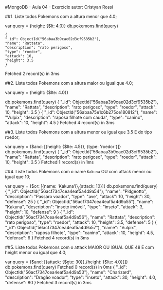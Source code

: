 #MongoDB - Aula 04 - Exercício
autor: Cristyan Rossi

##1. Liste todos Pokemons com a altura menor que 4.0;

var query = {height: {$lt: 4.0}}
db.pokemons.find(query)

    {
    "_id": ObjectId("56abaa3b9cae02d3cf9535b2"),
    "name": "Rattata",
    "description": "rato perigoso",
    "type": "roedor",
    "attack": 10,
    "height": 3.5
    }
Fetched 2 record(s) in 3ms

##2. Liste todos Pokemons com a altura maior ou igual que 4.0;

var query = {height: {$lte: 4.0}}

db.pokemons.find(query)
    {
    "_id": ObjectId("56abaa3b9cae02d3cf9535b2"),
    "name": "Rattata",
    "description": "rato perigoso",
    "type": "roedor",
    "attack": 10,
    "height": 3.5
    }
    {
    "_id": ObjectId("56abaa75e1c6b275ce180812"),
    "name": "Vulpix",
    "description": "raposa filhote com cauda",
    "type": "canino",
    "attack": 10,
    "height": 4.5
    }
Fetched 4 record(s) in 3ms

##3. Liste todos Pokemons com a altura menor ou igual que 3.5 E do tipo roedor;

var query = {$and: [{height: {$lte: 4.5}}, {type: 'roedor'}]}
db.pokemons.find(query)
    {
    "_id": ObjectId("56abaa3b9cae02d3cf9535b2"),
    "name": "Rattata",
    "description": "rato perigoso",
    "type": "roedor",
    "attack": 10,
    "height": 3.5
    }
Fetched 1 record(s) in 1ms

##4. Liste todos Pokemons com o name `Kakuna` OU com attack menor ou igual que 10;

var query = {$or: [{name: 'Kakuna'i},{attack: 10}]}
db.pokemons.find(query)
    {
    "_id": ObjectId("56acf7347cea4eaf5a4d9a54"),
    "name": "Pidgeotto",
    "description": "Passáro voador",
    "type": "ave",
    "attack": 10,
    "height": 30,
    "defense": 25
    }
    {
    "_id": ObjectId("56acf7347cea4eaf5a4d9a55"),
    "name": "Kakuna",
    "description": "inseto imóvel",
    "type": "inseto",
    "attack": 3,
    "height": 10,
    "defense": 9
    }
    {
    "_id": ObjectId("56acf7347cea4eaf5a4d9a56"),
    "name": "Rattata",
    "description": "rato perigoso",
    "type": "roedor",
    "attack": 10,
    "height": 3.5,
    "defense": 5
    }
    {
    "_id": ObjectId("56acf7347cea4eaf5a4d9a57"),
    "name": "Vulpix",
    "description": "raposa filhote",
    "type": "canino",
    "attack": 10,
    "height": 4.5,
    "defense": 6
    }
Fetched 4 record(s) in 3ms

##5. Liste todos Pokemons com o attack MAIOR OU IGUAL QUE 48 E com  height menor ou igual que 4.0;


var query = {$and: [{attack: {$gte: 30}},{height: {$lte: 4.0}}]}
db.pokemons.find(query)
Fetched 0 record(s) in 0ms
    {
    "_id": ObjectId("56acf7347cea4eaf5a4d9a53"),
    "name": "Charizard",
    "description": "Dragão voador",
    "type": "inseto",
    "attack": 30,
    "height": 4.0,
    "defense": 80
    }
Fetched 3 record(s) in 3ms
